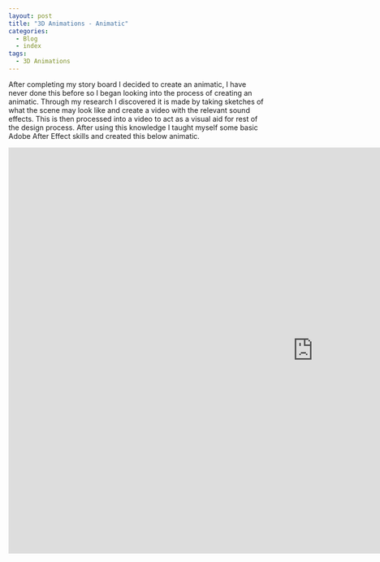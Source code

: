 ```yaml
---
layout: post
title: "3D Animations - Animatic"
categories:
  - Blog
  - index
tags:
  - 3D Animations
---
```


After completing my story board I decided to create an animatic, I have never done this before so I began looking into the process of creating an animatic. Through my research I discovered it is made
by taking sketches of what the scene may look like and create a video with the relevant sound effects. This is then processed into a video to act as a visual aid for rest of the design process. After using this knowledge I taught myself some basic Adobe After Effect skills and created this below animatic.

<iframe width="1200" height="800" src="https://www.youtube.com/embed/_nGWtfu2Yz8" frameborder="0" allow="accelerometer; autoplay; encrypted-media; gyroscope; picture-in-picture" allowfullscreen></iframe>
